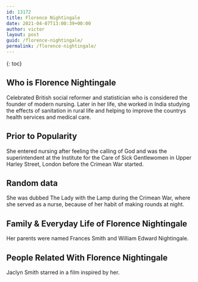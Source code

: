 ```yaml
---
id: 13172
title: Florence Nightingale
date: 2021-04-07T13:00:39+00:00
author: victor
layout: post
guid: /florence-nightingale/
permalink: /florence-nightingale/
---
```



{: toc}


## Who is Florence Nightingale



Celebrated British social reformer and statistician who is considered the founder of modern nursing. Later in her life, she worked in India studying the effects of sanitation in rural life and helping to improve the countrys health services and medical care.

                
                
                
## Prior to Popularity



She entered nursing after feeling the calling of God and was the superintendent at the Institute for the Care of Sick Gentlewomen in Upper Harley Street, London before the Crimean War started.

                
                
                
## Random data



She was dubbed The Lady with the Lamp during the Crimean War, where she served as a nurse, because of her habit of making rounds at night.

                
                
                
## Family & Everyday Life of Florence Nightingale



Her parents were named Frances Smith and William Edward Nightingale.

                
                
                
## People Related With Florence Nightingale



Jaclyn Smith starred in a film inspired by her.

                
              
            
          
          
          